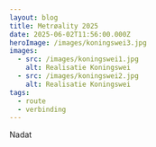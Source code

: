 ```yaml
---
layout: blog
title: Metrøality 2025
date: 2025-06-02T11:56:00.000Z
heroImage: /images/koningswei3.jpg
images:
  - src: /images/koningswei1.jpg
    alt: Realisatie Koningswei
  - src: /images/koningswei2.jpg
    alt: Realisatie Koningswei
tags:
  - route
  - verbinding
---
```

Nadat
